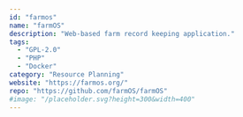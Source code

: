 ```yaml
---
id: "farmos"
name: "farmOS"
description: "Web-based farm record keeping application."
tags:
  - "GPL-2.0"
  - "PHP"
  - "Docker"
category: "Resource Planning"
website: "https://farmos.org/"
repo: "https://github.com/farmOS/farmOS"
#image: "/placeholder.svg?height=300&width=400"
---
```


